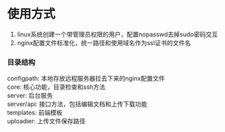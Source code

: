 # 使用方式

1. linux系统创建一个带管理员权限的用户，配置nopasswd去掉sudo密码交互
2. nginx配置文件标准化，统一路径和使用域名作为ssl证书的文件名

### 目录结构

configpath: 本地存放远程服务器拉去下来的nginx配置文件  
core: 核心功能，目录检查和ssh方法  
server: 后台服务  
server/api: 接口方法，包括编辑文档和上传下载功能  
templates: 前端模板  
uploadier: 上传文件保存路径  



